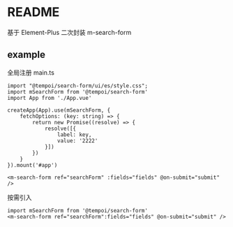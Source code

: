 README
===========================
基于 Element-Plus 二次封装 m-search-form

## example

全局注册 main.ts

``` Vue3
import "@tempoi/search-form/ui/es/style.css";
import mSearchForm from '@tempoi/search-form'
import App from './App.vue'

createApp(App).use(mSearchForm, {
    fetchOptions: (key: string) => {
        return new Promise((resolve) => {
            resolve([{
                label: key,
                value: '2222'
            }])
        })
    }
}).mount('#app')

<m-search-form ref="searchForm" :fields="fields" @on-submit="submit" />
```

按需引入 
```
import mSearchForm from '@tempoi/search-form'
<m-search-form ref="searchForm":fields="fields" @on-submit="submit" />
```